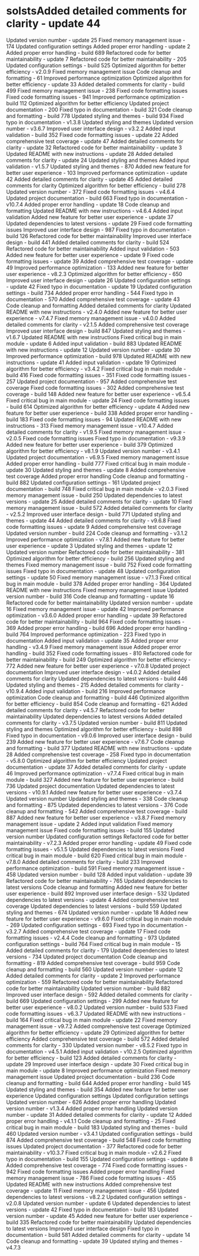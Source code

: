 # solstsAdded detailed comments for clarity - update 44
Updated version number - update 25
Fixed memory management issue - 174
Updated configuration settings
Added proper error handling - update 2
Added proper error handling - build 689
Refactored code for better maintainability - update 7
Refactored code for better maintainability - 205
Updated configuration settings - build 525
Optimized algorithm for better efficiency - v2.0.9
Fixed memory management issue
Code cleanup and formatting - 61
Improved performance optimization
Optimized algorithm for better efficiency - update 33
Added detailed comments for clarity - build 499
Fixed memory management issue - 238
Fixed code formatting issues
Fixed code formatting issues - 941
Improved performance optimization - build 112
Optimized algorithm for better efficiency
Updated project documentation - 200
Fixed typo in documentation - build 321
Code cleanup and formatting - build 778
Updated styling and themes - build 934
Fixed typo in documentation - v1.3.8
Updated styling and themes
Updated version number - v3.6.7
Improved user interface design - v3.2.2
Added input validation - build 352
Fixed code formatting issues - update 22
Added comprehensive test coverage - update 47
Added detailed comments for clarity - update 32
Refactored code for better maintainability - update 3
Updated README with new instructions - update 28
Added detailed comments for clarity - update 24
Updated styling and themes
Added input validation - v1.5.7
Updated styling and themes - 870
Added new feature for better user experience - 103
Improved performance optimization - update 42
Added detailed comments for clarity - update 45
Added detailed comments for clarity
Optimized algorithm for better efficiency - build 278
Updated version number - 372
Fixed code formatting issues - v4.6.4
Updated project documentation - build 663
Fixed typo in documentation - v10.7.4
Added proper error handling - update 18
Code cleanup and formatting
Updated README with new instructions - v4.6.4
Added input validation
Added new feature for better user experience - update 37
Updated dependencies to latest versions - update 29
Fixed code formatting issues
Improved user interface design - 987
Fixed typo in documentation - build 126
Refactored code for better maintainability
Improved user interface design - build 441
Added detailed comments for clarity - build 524
Refactored code for better maintainability
Added input validation - 503
Added new feature for better user experience - update 9
Fixed code formatting issues - update 39
Added comprehensive test coverage - update 49
Improved performance optimization - 133
Added new feature for better user experience - v8.2.3
Optimized algorithm for better efficiency - 650
Improved user interface design - update 26
Updated configuration settings - update 42
Fixed typo in documentation - update 19
Updated configuration settings - build 734
Added proper error handling - 544
Fixed typo in documentation - 570
Added comprehensive test coverage - update 43
Code cleanup and formatting
Added detailed comments for clarity
Updated README with new instructions - v2.4.0
Added new feature for better user experience - v7.4.7
Fixed memory management issue - v4.0.0
Added detailed comments for clarity - v2.1.5
Added comprehensive test coverage
Improved user interface design - build 847
Updated styling and themes - v1.6.7
Updated README with new instructions
Fixed critical bug in main module - update 6
Added input validation - build 883
Updated README with new instructions - update 12
Updated version number - update 30
Improved performance optimization - build 978
Updated README with new instructions - update 41
Added input validation - update 19
Optimized algorithm for better efficiency - v3.4.2
Fixed critical bug in main module - build 416
Fixed code formatting issues - 351
Fixed code formatting issues - 257
Updated project documentation - 957
Added comprehensive test coverage
Fixed code formatting issues - 302
Added comprehensive test coverage - build 148
Added new feature for better user experience - v6.5.4
Fixed critical bug in main module - update 24
Fixed code formatting issues - build 614
Optimized algorithm for better efficiency - update 4
Added new feature for better user experience - build 338
Added proper error handling - build 183
Fixed code formatting issues - 94
Updated README with new instructions - 313
Fixed memory management issue - v10.4.7
Added detailed comments for clarity - v1.9.5
Fixed memory management issue - v2.0.5
Fixed code formatting issues
Fixed typo in documentation - v9.3.9
Added new feature for better user experience - build 379
Optimized algorithm for better efficiency - v8.1.9
Updated version number - v3.4.1
Updated project documentation - v6.9.5
Fixed memory management issue
Added proper error handling - build 777
Fixed critical bug in main module - update 30
Updated styling and themes - update 8
Added comprehensive test coverage
Added proper error handling
Code cleanup and formatting - build 882
Updated configuration settings - 161
Updated project documentation - build 748
Fixed critical bug in main module - v2.0.3
Fixed memory management issue - build 250
Updated dependencies to latest versions - update 25
Added detailed comments for clarity - update 10
Fixed memory management issue - build 572
Added detailed comments for clarity - v2.5.2
Improved user interface design - build 771
Updated styling and themes - update 44
Added detailed comments for clarity - v9.6.8
Fixed code formatting issues - update 9
Added comprehensive test coverage
Updated version number - build 224
Code cleanup and formatting - v3.1.2
Improved performance optimization - v7.8.1
Added new feature for better user experience - update 3
Updated styling and themes - update 12
Updated version number
Refactored code for better maintainability - 381
Optimized algorithm for better efficiency - build 256
Updated styling and themes
Fixed memory management issue - build 752
Fixed code formatting issues
Fixed typo in documentation - update 48
Updated configuration settings - update 50
Fixed memory management issue - v7.1.3
Fixed critical bug in main module - build 378
Added proper error handling - 364
Updated README with new instructions
Fixed memory management issue
Updated version number - build 316
Code cleanup and formatting - update 16
Refactored code for better maintainability
Updated version number - update 16
Fixed memory management issue - update 42
Improved performance optimization - v3.6.0
Added proper error handling - update 39
Refactored code for better maintainability - build 964
Fixed code formatting issues - 369
Added proper error handling - build 696
Added proper error handling - build 764
Improved performance optimization - 223
Fixed typo in documentation
Added input validation - update 35
Added proper error handling - v3.4.9
Fixed memory management issue
Added proper error handling - build 352
Fixed code formatting issues - 810
Refactored code for better maintainability - build 249
Optimized algorithm for better efficiency - 772
Added new feature for better user experience - v7.0.8
Updated project documentation
Improved user interface design - v4.0.2
Added detailed comments for clarity
Updated dependencies to latest versions - build 446
Updated styling and themes - 215
Added detailed comments for clarity - v10.9.4
Added input validation - build 216
Improved performance optimization
Code cleanup and formatting - build 446
Optimized algorithm for better efficiency - build 854
Code cleanup and formatting - 621
Added detailed comments for clarity - v4.5.7
Refactored code for better maintainability
Updated dependencies to latest versions
Added detailed comments for clarity - v3.7.5
Updated version number - build 811
Updated styling and themes
Optimized algorithm for better efficiency - build 898
Fixed typo in documentation - v9.0.6
Improved user interface design - build 239
Added new feature for better user experience - v7.6.7
Code cleanup and formatting - build 377
Updated README with new instructions - update 28
Added comprehensive test coverage - 258
Fixed typo in documentation - v5.8.0
Optimized algorithm for better efficiency
Updated project documentation - update 37
Added detailed comments for clarity - update 46
Improved performance optimization - v7.7.4
Fixed critical bug in main module - build 327
Added new feature for better user experience - build 736
Updated project documentation
Updated dependencies to latest versions - v10.9.1
Added new feature for better user experience - v3.7.4
Updated version number
Updated styling and themes - 338
Code cleanup and formatting - 875
Updated dependencies to latest versions - 376
Code cleanup and formatting - 542
Added comprehensive test coverage - build 887
Added new feature for better user experience - v3.8.7
Fixed memory management issue - update 2
Added input validation
Fixed memory management issue
Fixed code formatting issues - build 155
Updated version number
Updated configuration settings
Refactored code for better maintainability - v7.2.3
Added proper error handling - update 49
Fixed code formatting issues - v5.1.5
Updated dependencies to latest versions
Fixed critical bug in main module - build 620
Fixed critical bug in main module - v7.8.0
Added detailed comments for clarity - build 233
Improved performance optimization - build 591
Fixed memory management issue - 458
Updated version number - build 128
Added input validation - update 39
Refactored code for better maintainability - 765
Updated dependencies to latest versions
Code cleanup and formatting
Added new feature for better user experience - build 892
Improved user interface design - 532
Updated dependencies to latest versions - update 4
Added comprehensive test coverage
Updated dependencies to latest versions - build 559
Updated styling and themes - 674
Updated version number - update 18
Added new feature for better user experience - v9.6.0
Fixed critical bug in main module - 269
Updated configuration settings - 693
Fixed typo in documentation - v3.2.7
Added comprehensive test coverage - update 17
Fixed code formatting issues - v2.4.4
Code cleanup and formatting - 973
Updated configuration settings - build 764
Fixed critical bug in main module - 15
Added detailed comments for clarity - 179
Updated dependencies to latest versions - 734
Updated project documentation
Code cleanup and formatting - 819
Added comprehensive test coverage - build 959
Code cleanup and formatting - build 560
Updated version number - update 12
Added detailed comments for clarity - update 2
Improved performance optimization - 559
Refactored code for better maintainability
Refactored code for better maintainability
Updated version number - build 882
Improved user interface design - 592
Added detailed comments for clarity - build 669
Updated configuration settings - 299
Added new feature for better user experience - v8.0.2
Updated version number - build 533
Fixed code formatting issues - v6.3.7
Updated README with new instructions - build 164
Fixed critical bug in main module - update 22
Fixed memory management issue - v9.7.2
Added comprehensive test coverage
Optimized algorithm for better efficiency - update 29
Optimized algorithm for better efficiency
Added comprehensive test coverage - build 572
Added detailed comments for clarity - 330
Updated version number - v8.5.2
Fixed typo in documentation - v4.5.1
Added input validation - v10.2.5
Optimized algorithm for better efficiency - build 123
Added detailed comments for clarity - update 29
Improved user interface design - update 30
Fixed critical bug in main module - update 8
Improved performance optimization
Fixed memory management issue
Updated project documentation - build 236
Code cleanup and formatting - build 644
Added proper error handling - build 145
Updated styling and themes - build 354
Added new feature for better user experience
Updated configuration settings
Updated configuration settings
Updated version number - 626
Added proper error handling
Updated version number - v1.3.4
Added proper error handling
Updated version number - update 31
Added detailed comments for clarity - update 12
Added proper error handling - v4.1.1
Code cleanup and formatting - 25
Fixed critical bug in main module - build 183
Updated styling and themes - build 460
Updated version number - v3.4.1
Updated configuration settings - build 874
Added comprehensive test coverage - build 548
Fixed code formatting issues
Updated project documentation - 377
Refactored code for better maintainability - v10.3.7
Fixed critical bug in main module - v2.6.2
Fixed typo in documentation - build 155
Updated configuration settings - update 8
Added comprehensive test coverage - 774
Fixed code formatting issues - 942
Fixed code formatting issues
Added proper error handling
Fixed memory management issue - 786
Fixed code formatting issues - 455
Updated README with new instructions
Added comprehensive test coverage - update 11
Fixed memory management issue - 456
Updated dependencies to latest versions - v8.2.2
Updated configuration settings - v2.0.8
Updated version number - update 6
Updated dependencies to latest versions - update 42
Fixed typo in documentation - build 183
Updated version number - update 45
Added new feature for better user experience - build 335
Refactored code for better maintainability
Updated dependencies to latest versions
Improved user interface design
Fixed typo in documentation - build 581
Added detailed comments for clarity - update 14
Code cleanup and formatting - update 39
Updated styling and themes - v4.7.3
